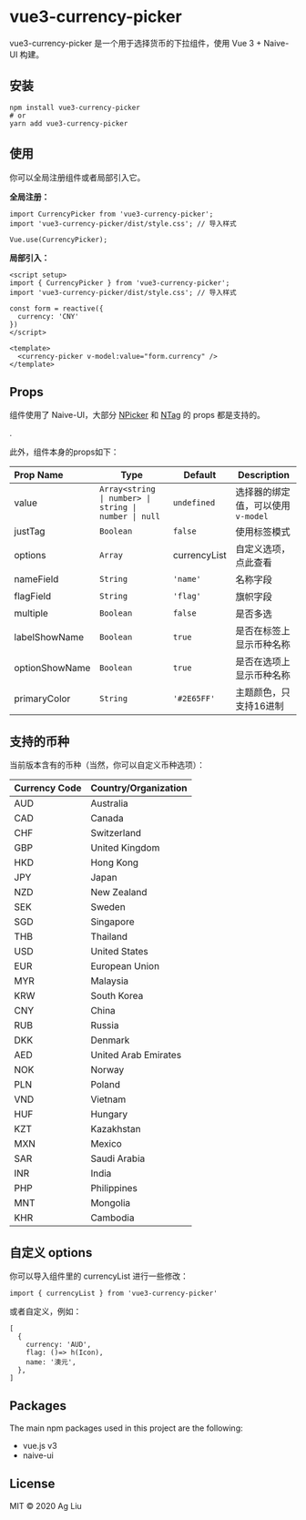 # vue3-currency-picker

vue3-currency-picker 是一个用于选择货币的下拉组件，使用 Vue 3 + Naive-UI 构建。

## 安装

```
npm install vue3-currency-picker
# or
yarn add vue3-currency-picker
```

## 使用

你可以全局注册组件或者局部引入它。

**全局注册：**

```
import CurrencyPicker from 'vue3-currency-picker';
import 'vue3-currency-picker/dist/style.css'; // 导入样式

Vue.use(CurrencyPicker);
```

**局部引入：**

```
<script setup>
import { CurrencyPicker } from 'vue3-currency-picker';
import 'vue3-currency-picker/dist/style.css'; // 导入样式

const form = reactive({
  currency: 'CNY'
})
</script>

<template>
  <currency-picker v-model:value="form.currency" />
</template>

```

## Props

组件使用了 Naive-UI，大部分 [NPicker](https://www.naiveui.com/zh-CN/os-theme/components/picker) 和 [NTag](https://www.naiveui.com/zh-CN/os-theme/components/tag) 的 props 都是支持的。

.

此外，组件本身的props如下：

| Prop Name      | Type                                                | Default       | Description                          |
| :------------- | --------------------------------------------------- | ------------- | ------------------------------------ |
| value          | `Array<string \| number> \| string \| number \| null` | `undefined` | 选择器的绑定值，可以使用 `v-model` |
| justTag        | `Boolean`                                         | `false`     | 使用标签模式                         |
| options        | `Array`                                           | currencyList  | 自定义选项，点此查看                 |
| nameField      | `String`                                          | `'name'`    | 名称字段                             |
| flagField      | `String`                                          | `'flag'`    | 旗帜字段                             |
| multiple       | `Boolean`                                         | `false`     | 是否多选                             |
| labelShowName  | `Boolean`                                         | `true`      | 是否在标签上显示币种名称             |
| optionShowName | `Boolean`                                         | `true`      | 是否在选项上显示币种名称             |
| primaryColor   | `String`                                          | `'#2E65FF'` | 主题颜色，只支持16进制               |

## 支持的币种

当前版本含有的币种（当然，你可以自定义币种选项）：

| Currency Code | Country/Organization |
| ------------- | -------------------- |
| AUD           | Australia            |
| CAD           | Canada               |
| CHF           | Switzerland          |
| GBP           | United Kingdom       |
| HKD           | Hong Kong            |
| JPY           | Japan                |
| NZD           | New Zealand          |
| SEK           | Sweden               |
| SGD           | Singapore            |
| THB           | Thailand             |
| USD           | United States        |
| EUR           | European Union       |
| MYR           | Malaysia             |
| KRW           | South Korea          |
| CNY           | China                |
| RUB           | Russia               |
| DKK           | Denmark              |
| AED           | United Arab Emirates |
| NOK           | Norway               |
| PLN           | Poland               |
| VND           | Vietnam              |
| HUF           | Hungary              |
| KZT           | Kazakhstan           |
| MXN           | Mexico               |
| SAR           | Saudi Arabia         |
| INR           | India                |
| PHP           | Philippines          |
| MNT           | Mongolia             |
| KHR           | Cambodia             |

## 自定义 options

你可以导入组件里的 currencyList 进行一些修改：

```
import { currencyList } from 'vue3-currency-picker'
```

或者自定义，例如：

```
[
  {
    currency: 'AUD',
    flag: ()=> h(Icon),
    name: '澳元',
  },
]
```

## Packages

The main npm packages used in this project are the following:

- vue.js v3
- naive-ui

## License

MIT © 2020 Ag Liu
